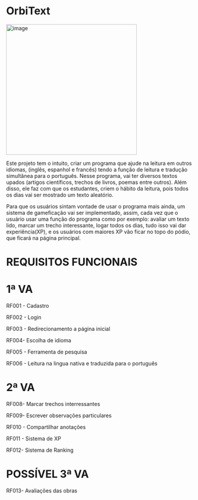  # OrbiText


<img width="351" height="351" alt="image" src="https://github.com/user-attachments/assets/f76b0fa8-c4aa-441b-8afb-db735cd3ce98" />


Este projeto tem o intuito, criar um programa que ajude na leitura em outros idiomas, (inglês, espanhol e francês) tendo a função de leitura e tradução simultânea para o português. Nesse programa, vai ter diversos textos upados (artigos científicos, trechos de livros, poemas entre outros).
Além disso, ele faz com que os estudantes, criem o hábito da leitura, pois todos os dias vai ser mostrado um texto aleatório.

Para que os usuários sintam vontade de usar o programa mais ainda, um sistema de gameficação vai ser implementado, assim, cada vez que o usuário usar uma função do programa como por exemplo: avaliar um texto lido, marcar um trecho interessante, logar todos os dias, tudo isso vai dar experiência(XP), e os usuários com maiores XP vão ficar no topo do pódio, que ficará na página principal.

# REQUISITOS FUNCIONAIS

# 1ª VA

RF001 - Cadastro

RF002 - Login

RF003 - Redirecionamento a página inicial

RF004- Escolha de idioma

RF005 - Ferramenta de pesquisa

RF006 - Leitura na lingua nativa e traduzida para o português

# 2ª VA

RF008- Marcar trechos interressantes

RF009- Escrever observações particulares

RF010 - Compartilhar anotações

RF011 - Sistema de XP

RF012- Sistema de Ranking

# POSSÍVEL 3ª VA

RF013- Avaliações das obras
